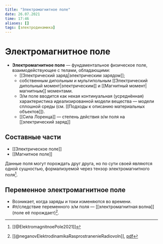 ```yaml
---
title: "Электромагнитное поле"
date: 26.07.2021
time: 17:46
aliases: []
tags: [электродинамика]
---
```


# Электромагнитное поле

- **Электромагнитное поле** — фундаментальное физическое поле, взаимодействующее с телами, обладающими:
	- [[Электрический заряд|электрическим зарядом]];
	- собственным дипольным и мультипольным [[Электрический дипольный момент|электрическим]] и [[Магнитный момент|магнитным]] моментами. 
	- Э/м поле вводится как некая континуальная (усреднённая) характеристика идеализированной модели вещества — модели сплошной среды (см. [[Подходы к описанию материальных объектов]]).
	- [[Сила Лоренца]] — степень действия э/м поля на [[электрический заряд]]

## Составные части

- [[Электрическое поле]]
- [[Магнитное поле]]

Данные поля могут порождать друг друга, но по сути своей являются одной сущностью, формализуемой через тензор электромагнитного поля[^1].

## Переменное электромагнитное поле

- Возникает, когда заряды и токи изменяются во времени.
- #π/следствие переменного э/м поля — [[электромагнитная волна]] (поле её порождает)[^2].

[^1]: [[@ElektromagnitnoePole2021]]
[^2]: [[@neganovElektrodinamikaRasprostranenieRadiovoln]], [pdf](zotero://open-pdf/library/items/XN5K97GI?page=11&annotation=3AUDHT3L)